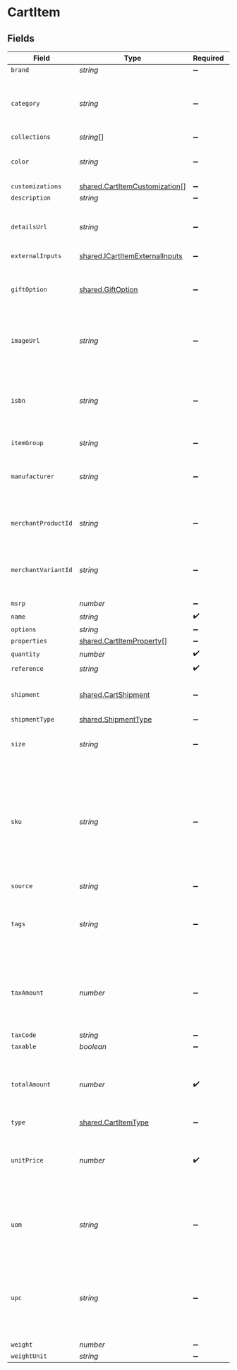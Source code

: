 # CartItem


## Fields

| Field                                                                                                                             | Type                                                                                                                              | Required                                                                                                                          | Description                                                                                                                       | Example                                                                                                                           |
| --------------------------------------------------------------------------------------------------------------------------------- | --------------------------------------------------------------------------------------------------------------------------------- | --------------------------------------------------------------------------------------------------------------------------------- | --------------------------------------------------------------------------------------------------------------------------------- | --------------------------------------------------------------------------------------------------------------------------------- |
| `brand`                                                                                                                           | *string*                                                                                                                          | :heavy_minus_sign:                                                                                                                | N/A                                                                                                                               | Bolt                                                                                                                              |
| `category`                                                                                                                        | *string*                                                                                                                          | :heavy_minus_sign:                                                                                                                | Used to define a product category associated with the item.                                                                       | bags                                                                                                                              |
| `collections`                                                                                                                     | *string*[]                                                                                                                        | :heavy_minus_sign:                                                                                                                | N/A                                                                                                                               |                                                                                                                                   |
| `color`                                                                                                                           | *string*                                                                                                                          | :heavy_minus_sign:                                                                                                                | Used to define the color of the item.                                                                                             | Bolt Blue                                                                                                                         |
| `customizations`                                                                                                                  | [shared.CartItemCustomization](../../../sdk/models/shared/cartitemcustomization.md)[]                                             | :heavy_minus_sign:                                                                                                                | N/A                                                                                                                               |                                                                                                                                   |
| `description`                                                                                                                     | *string*                                                                                                                          | :heavy_minus_sign:                                                                                                                | N/A                                                                                                                               | Large tote with Bolt logo.                                                                                                        |
| `detailsUrl`                                                                                                                      | *string*                                                                                                                          | :heavy_minus_sign:                                                                                                                | Used to provide a link to the item's product page.                                                                                | https://boltswagstore.com/products/123456                                                                                         |
| `externalInputs`                                                                                                                  | [shared.ICartItemExternalInputs](../../../sdk/models/shared/icartitemexternalinputs.md)                                           | :heavy_minus_sign:                                                                                                                | N/A                                                                                                                               |                                                                                                                                   |
| `giftOption`                                                                                                                      | [shared.GiftOption](../../../sdk/models/shared/giftoption.md)                                                                     | :heavy_minus_sign:                                                                                                                | Contains the gift option settings for wrapping and custom messages.                                                               |                                                                                                                                   |
| `imageUrl`                                                                                                                        | *string*                                                                                                                          | :heavy_minus_sign:                                                                                                                | Used to provide a link to the image associated with the item.                                                                     | https://boltswagstore.com/products/123456/images/1.png                                                                            |
| `isbn`                                                                                                                            | *string*                                                                                                                          | :heavy_minus_sign:                                                                                                                | Used to define the International Standard Book Number associated with the book.                                                   | 9780091347314                                                                                                                     |
| `itemGroup`                                                                                                                       | *string*                                                                                                                          | :heavy_minus_sign:                                                                                                                | N/A                                                                                                                               |                                                                                                                                   |
| `manufacturer`                                                                                                                    | *string*                                                                                                                          | :heavy_minus_sign:                                                                                                                | Used to define the organization that manufactured the item.                                                                       | Bolt Textiles USA                                                                                                                 |
| `merchantProductId`                                                                                                               | *string*                                                                                                                          | :heavy_minus_sign:                                                                                                                | The merchant's unique ID for the product.                                                                                         | 881                                                                                                                               |
| `merchantVariantId`                                                                                                               | *string*                                                                                                                          | :heavy_minus_sign:                                                                                                                | A merchant's unique ID for a given product's specific variant.                                                                    | 888                                                                                                                               |
| `msrp`                                                                                                                            | *number*                                                                                                                          | :heavy_minus_sign:                                                                                                                | N/A                                                                                                                               |                                                                                                                                   |
| `name`                                                                                                                            | *string*                                                                                                                          | :heavy_check_mark:                                                                                                                | N/A                                                                                                                               | Bolt Swag Bag                                                                                                                     |
| `options`                                                                                                                         | *string*                                                                                                                          | :heavy_minus_sign:                                                                                                                | N/A                                                                                                                               | Special Edition                                                                                                                   |
| `properties`                                                                                                                      | [shared.CartItemProperty](../../../sdk/models/shared/cartitemproperty.md)[]                                                       | :heavy_minus_sign:                                                                                                                | N/A                                                                                                                               |                                                                                                                                   |
| `quantity`                                                                                                                        | *number*                                                                                                                          | :heavy_check_mark:                                                                                                                | N/A                                                                                                                               | 1                                                                                                                                 |
| `reference`                                                                                                                       | *string*                                                                                                                          | :heavy_check_mark:                                                                                                                | N/A                                                                                                                               | item_100                                                                                                                          |
| `shipment`                                                                                                                        | [shared.CartShipment](../../../sdk/models/shared/cartshipment.md)                                                                 | :heavy_minus_sign:                                                                                                                | A cart that is being prepared for shipment                                                                                        |                                                                                                                                   |
| `shipmentType`                                                                                                                    | [shared.ShipmentType](../../../sdk/models/shared/shipmenttype.md)                                                                 | :heavy_minus_sign:                                                                                                                | N/A                                                                                                                               |                                                                                                                                   |
| `size`                                                                                                                            | *string*                                                                                                                          | :heavy_minus_sign:                                                                                                                | Used to define the size of the item.                                                                                              | Large                                                                                                                             |
| `sku`                                                                                                                             | *string*                                                                                                                          | :heavy_minus_sign:                                                                                                                | Used to define the alpha-numberic Stock Keeping Unit associated with the item as it is mapped to your internal product catalogue. | BOLT-SKU_100                                                                                                                      |
| `source`                                                                                                                          | *string*                                                                                                                          | :heavy_minus_sign:                                                                                                                | N/A                                                                                                                               |                                                                                                                                   |
| `tags`                                                                                                                            | *string*                                                                                                                          | :heavy_minus_sign:                                                                                                                | Used to define a comma-separated list of tags associated with the item.                                                           | tote, blue, linen, eco-friendly                                                                                                   |
| `taxAmount`                                                                                                                       | *number*                                                                                                                          | :heavy_minus_sign:                                                                                                                | The tax amount for the item; this value should scale with the quantity of units selected.                                         | 0                                                                                                                                 |
| `taxCode`                                                                                                                         | *string*                                                                                                                          | :heavy_minus_sign:                                                                                                                | N/A                                                                                                                               |                                                                                                                                   |
| `taxable`                                                                                                                         | *boolean*                                                                                                                         | :heavy_minus_sign:                                                                                                                | N/A                                                                                                                               |                                                                                                                                   |
| `totalAmount`                                                                                                                     | *number*                                                                                                                          | :heavy_check_mark:                                                                                                                | The total amount, in cents, of the item including its taxes if applicable.                                                        | 1000                                                                                                                              |
| `type`                                                                                                                            | [shared.CartItemType](../../../sdk/models/shared/cartitemtype.md)                                                                 | :heavy_minus_sign:                                                                                                                | N/A                                                                                                                               |                                                                                                                                   |
| `unitPrice`                                                                                                                       | *number*                                                                                                                          | :heavy_check_mark:                                                                                                                | The price of one unit of the item; for example, the price of one pack of socks.                                                   | 1000                                                                                                                              |
| `uom`                                                                                                                             | *string*                                                                                                                          | :heavy_minus_sign:                                                                                                                | Used to define the unit of measure used to describe the item.                                                                     | inches                                                                                                                            |
| `upc`                                                                                                                             | *string*                                                                                                                          | :heavy_minus_sign:                                                                                                                | Used to define the 12-digit Universal Product Code (a barcode) associated with the item worldwide.                                | 8.25764603119e+11                                                                                                                 |
| `weight`                                                                                                                          | *number*                                                                                                                          | :heavy_minus_sign:                                                                                                                | N/A                                                                                                                               | 10                                                                                                                                |
| `weightUnit`                                                                                                                      | *string*                                                                                                                          | :heavy_minus_sign:                                                                                                                | N/A                                                                                                                               | pounds                                                                                                                            |